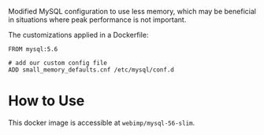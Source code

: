 Modified MySQL configuration to use less memory, which may be beneficial in situations where peak performance is not important.

The customizations applied in a Dockerfile:
```
FROM mysql:5.6

# add our custom config file
ADD small_memory_defaults.cnf /etc/mysql/conf.d
```

# How to Use
This docker image is accessible at `webimp/mysql-56-slim`.